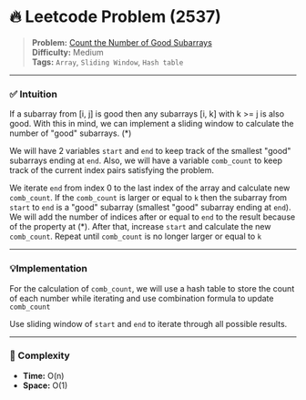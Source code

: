 # 🔥 Leetcode Problem (2537)

> **Problem:** [Count the Number of Good Subarrays](https://leetcode.com/problems/count-the-number-of-good-subarrays/description/)<br />
> **Difficulty:** Medium<br/>
> **Tags:** `Array`, `Sliding Window`, `Hash table`

---

### ✅ Intuition

If a subarray from [i, j] is good then any subarrays [i, k] with k >= j is also good. With this in mind, we can implement a sliding window to calculate the number of "good" subarrays. (*)

We will have 2 variables `start` and `end` to keep track of the smallest "good" subarrays ending at `end`. Also, we will have a variable `comb_count` to keep track of the current index pairs satisfying the problem.

We iterate `end` from index 0 to the last index of the array and calculate new `comb_count`. If the `comb_count` is larger or equal to `k` then the subarray from `start` to `end` is a "good" subarray (smallest "good" subarray ending at `end`). We will add the number of indices after or equal to `end` to the result because of the property at (*). After that, increase `start` and calculate the new `comb_count`. Repeat until `comb_count` is no longer larger or equal to `k`

---

### 💡Implementation

For the calculation of `comb_count`, we will use a hash table to store the count of each number while iterating and use combination formula to update `comb_count`

Use sliding window of `start` and `end` to iterate through all possible results.

---

### 🧪 Complexity

- **Time:** O(n)
- **Space:** O(1)